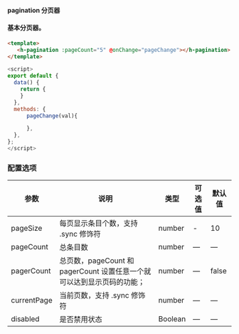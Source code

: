 #### pagination 分页器




#### 基本分页器。

<ClientOnly>
<heaven-pagination></heaven-pagination>
</ClientOnly>



``` html
<template>
   <h-pagination :pageCount="5" @onChange="pageChange"></h-pagination>
</template>
```
``` js
<script>
export default {
  data() {
    return {
    }
  },
  methods: {
      pageChange(val){

      },
  },
};
</script>
```

### 配置选项
| 参数 | 说明 | 类型 | 可选值 | 默认值 |
|-|-|-|-|-|
| pageSize | 每页显示条目个数，支持 .sync 修饰符 | number | - | 10 |
| pageCount | 总条目数 | number | — | — |
| pagerCount | 总页数，pageCount 和 pagerCount 设置任意一个就可以达到显示页码的功能； | number | — | false |
| currentPage | 当前页数，支持 .sync 修饰符 | number | — | — |
| disabled | 是否禁用状态 | Boolean | — | — |